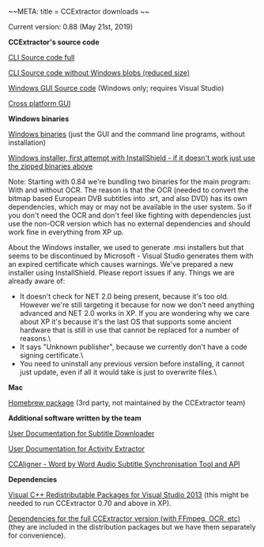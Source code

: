 
~~META:
title = CCExtractor downloads
~~

Current version: 0.88 (May 21st, 2019)

**CCExtractor's source code**

[CLI Source code full](https://github.com/CCExtractor/ccextractor/archive/v0.88.zip)

[CLI Source code without Windows blobs (reduced size)](https://github.com/CCExtractor/ccextractor/releases/download/v0.88/ccextractor-0.88_no_windows.zip)

[Windows GUI Source code](https://sourceforge.net/projects/ccextractor/files/ccextractor/0.84/CCExtractorGUI.src-0.84.zip/download) (Windows only; requires Visual Studio)

[Cross platform GUI](https://github.com/kisselef/ccextractor-gui-qt)

**Windows binaries**

[Windows binaries](https://github.com/CCExtractor/ccextractor/releases/download/v0.88/ccextractor.0.88-windows.binaries.zip) (just the GUI and the command line programs, without installation)

[Windows installer, first attempt with InstallShield - if it doesn't work just use the zipped binaries above](https://github.com/CCExtractor/ccextractor/releases/download/v0.88/ccextractor_0.88_windows_installer.exe)

Note: Starting with 0.84 we're bundling two binaries for the main program: With and without OCR. The reason is that the OCR (needed to convert the bitmap based European DVB subtitles into .srt, and also DVD) has its own dependencies, which may or may not be available in the user system. So if you don't need the OCR and don't feel like fighting with dependencies just use the non-OCR version which has no external dependencies and should work fine in everything from XP up.

About the Windows installer, we used to generate .msi installers but that seems to be discontinued by Microsoft - Visual Studio generates them with an expired certificate which causes warnings. We've prepared a new installer using InstallShield. Please report issues if any. Things we are already aware of:

- It doesn't check for NET 2.0 being present, because it's too old. However we're still targeting it because for now we don't need anything advanced and NET 2.0 works in XP. If you are wondering why we care about XP it's because it's the last OS that supports some ancient hardware that is still in use that cannot be replaced for a number of reasons.\\
- It says "Unknown publisher", because we currently don't have a code signing certificate.\\
- You need to uninstall any previous version before installing, it cannot just update, even if all it would take is just to overwrite files.\\

**Mac**

[Homebrew package](https://github.com/Homebrew/homebrew-core/blob/master/Formula/ccextractor.rb) (3rd party, not maintained by the CCExtractor team)


**Additional software written by the team**

[ User Documentation for  Subtitle Downloader ](/ccextractor-wiki-test/2020/02/20/http:--www.ccextractor.org-doku.php?id=public:gsoc:repository_documentation )

[ User Documentation for Activity Extractor ](/ccextractor-wiki-test/2020/02/20/http:--www.ccextractor.org-doku.php?id=public:codein:activity_extractor_user_docs )

[CCAligner - Word by Word Audio Subtitle Synchronisation Tool and API](/ccextractor-wiki-test/2020/02/20/public-gsoc-2017-saurabh)

**Dependencies**

[Visual C++ Redistributable Packages for Visual Studio 2013](https://www.microsoft.com/en-us/download/details.aspx?id=40784) (this might be needed to run CCExtractor 0.70 and above in XP).

[Dependencies for the full CCExtractor version (with FFmpeg, OCR, etc)](https://sourceforge.net/projects/ccextractor/files/ccextractor/0.85-windows.dependencies/CCExtractorDLLs-32bits.zip/download) (they are included in the distribution packages but we have them separately for convenience).




